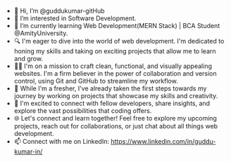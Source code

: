 - 👋 Hi, I’m @guddukumar-gitHub
- 👀 I’m interested in Software Development.
- 🌱 I’m currently learning Web Development(MERN Stack) | BCA Student @AmityUniversity.
- 🔍 I'm eager to dive into the world of web development. I'm dedicated to honing my skills and taking on exciting projects that allow me to learn and grow.
- 👨‍💻 I'm on a mission to craft clean, functional, and visually appealing websites. I'm a firm believer in the power of collaboration and version control, using Git and GitHub to streamline my workflow.
- 🔧 While I'm a fresher, I've already taken the first steps towards my journey by working on projects that showcase my skills and creativity. 
- 💞️ I'm excited to connect with fellow developers, share insights, and explore the vast possibilities that coding offers.
- 🌐 Let's connect and learn together! Feel free to explore my upcoming projects, reach out for collaborations, or just chat about all things web development.
- 📫 Connect with me on LinkedIn: https://www.linkedin.com/in/guddu-kumar-in/

<!---
guddukumar-gitHub/guddukumar-gitHub is a ✨ special ✨ repository because its `README.md` (this file) appears on your GitHub profile.
You can click the Preview link to take a look at your changes.
--->

